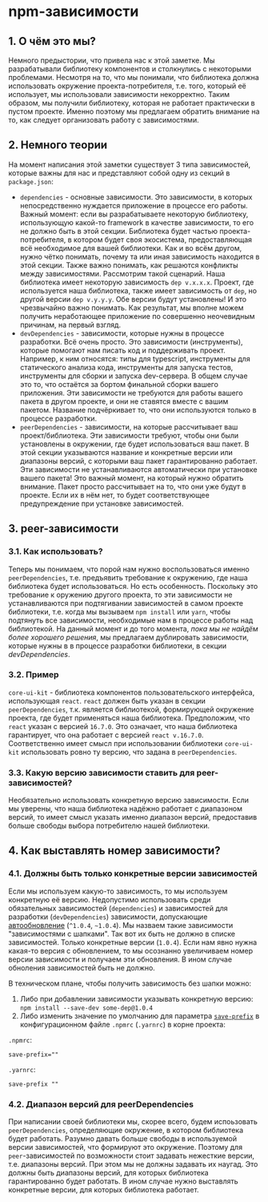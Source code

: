 # npm-зависимости

## 1. О чём это мы?

Немного предыстории, что привела нас к этой заметке. Мы разрабатывали библиотеку компонентов и
столкнулись с некоторыми проблемами. Несмотря на то, что мы понимали, что библиотека должна
использовать окружение проекта-потребителя, т.е. того, который её использует, мы использовали
зависимости некорректно. Таким образом, мы получили библиотеку, которая не работает практически
в пустом проекте. Именно поэтому мы предлагаем обратить внимание на то, как следует организовать
работу с зависимостями.

## 2. Немного теории

На момент написания этой заметки существует 3 типа зависимостей, которые важны для нас и
представляют собой одну из секций в `package.json`:

* `dependencies` - основные зависимости. Это зависимости, в которых непосредственно нуждается
приложение в процессе его работы. Важный момент: если вы разрабатываете некоторую библиотеку,
использующую какой-то framework в качестве зависимости, то его не должно быть в этой секции.
Библиотека будет частью проекта-потребителя, в котором будет своя экосистема, предоставляющая
всё необходимое для вашей библиотеки. Как и во всём другом, нужно чётко понимать, почему
та или иная зависимость находится в этой секции. Также важно понимать, как решаются конфликты
между зависимостями. Рассмотрим такой сценарий. Наша библиотека имеет некоторую зависимость 
`dep v.x.x.x`. Проект, где используется наша библиотека, также имеет зависимость от `dep`, но
другой версии `dep v.y.y.y`. Обе версии будут установлены! И это чрезвычайно важно понимать.
Как результат, мы вполне можем получить неработающее приложение по совершенно неочевидным
причинам, на первый взгляд.
* `devDependencies` - зависимости, которые нужны в процессе разработки. Всё очень просто.
Это зависимости (инструменты), которые помогают нам писать код и поддерживать проект.
Например, к ним относятся: типы для typescript, инструменты для статического анализа кода,
инструменты для запуска тестов, инструменты для сборки и запуска dev-сервера. В общем случае
это то, что остаётся за бортом финальной сборки вашего приложения. Эти зависимости не требуются
для работы вашего пакета в другом проекте, и они не ставятся вместе с вашим пакетом. Название
подчёркивает то, что они используются только в процессе разработки.
* `peerDependencies` - зависимости, на которые рассчитывает ваш проект/библиотека. Эти зависимости
требуют, чтобы они были установлены в окружении, где будет использоваться ваш пакет. В этой секции
указываются название и конкретные версии или диапазоны версий, с которыми ваш пакет гарантированно
работает. Эти зависимости не устанавливаются автоматически при установке вашего пакета! Это важный
момент, на который нужно обратить внимание. Пакет просто рассчитывает на то, что они уже будут в
проекте. Если их в нём нет, то будет соответствующее предупреждение при установке зависимостей.

## 3. peer-зависимости

### 3.1. Как использовать?

Теперь мы понимаем, что порой нам нужно воспользоваться именно `peerDependencies`, т.е. предъявить
требование к окружению, где наша библиотека будет использоваться. Но есть особенность. Поскольку
это требование к оружению другого проекта, то эти зависимости не устанавливаются при подтягивании
зависимостей в самом проекте библиотеки, т.е. когда мы вызываем `npm install` или `yarn`, чтобы
подтянуть все зависимости, необходимые нам в процессе работы над библиотекой. На данный момент и
до того момента, *пока мы не найдём более хорошего решения*, мы предлагаем дублировать зависимости, 
которые нужны в в процессе разработки библиотеки, в секции *devDependencies*.

### 3.2. Пример

`core-ui-kit` - библиотека компонентов пользовательского интерфейса, использующая `react`.
`react` должен быть указан в секции `peerDependencies`, т.к. является библиотекой, формирующей
окружение проекта, где будет применяться наша библиотека. Предположим, что `react` указан с версией
`16.7.0`. Это означает, что наша библиотека гарантирует, что она работает с версией `react v.16.7.0`.
Соответственно имеет смысл при использовании библиотеки `core-ui-kit` использовать ровно ту версию,
что задана в `peerDependencies`.

### 3.3. Какую версию зависимости ставить для peer-зависимостей?

Необязательно использовать конкретную версию зависимости. Если мы уверены, что наша библиотека
надёжно работает с диапазоном версий, то имеет смысл указать именно диапазон версий, предоставив
больше свободы выбора потребителю нашей библиотеки.

## 4. Как выставлять номер зависимости?

### 4.1. Должны быть только конкретные версии зависимостей

Если мы используем какую-то зависимость, то мы используем конкретную её версию. Недопустимо
использовать среди обязательных зависимостей (`dependencies`) и зависимостей для разработки 
(`devDependencies`) зависимости, допускающие [автообновление](https://docs.npmjs.com/about-semantic-versioning) 
(`^1.0.4`, `~1.0.4`). Мы назваем такие зависимости "зависимостями с шапками". Так вот их быть
не должно в списке зависимостей. Только конкретные версии (`1.0.4`). Если нам явно нужна какая-то
версия с обновлением, то мы осознанно увеличиваем номер версии зависимости и получаем эти обновления.
В ином случае обноления зависимостей быть не должно.

В техническом плане, чтобы получить зависимость без шапки можно:

1. Либо при добавлении зависимости указывать конкретную версию: `npm install --save-dev some-dep@1.0.4`
2. Либо изменить значение по умолчанию для параметра [`save-prefix`](https://docs.npmjs.com/misc/config#save-prefix) 
в конфигурационном файле `.npmrc` (`.yarnrc`) в корне проекта:

`.npmrc`:

```
save-prefix=""
```

`.yarnrc`:

```
save-prefix ""
```

### 4.2. Диапазон версий для peerDependencies

При написании своей библиотеки мы, скорее всего, будем испоьзовать `peerDependencies`, определяющие
окружение, в котором библиотека будет работать. Разумно давать больше свободы в используемой версии
зависимостей, что формируют это окружение. Поэтому для `peer`-зависимостей по возможности стоит задавать
нежесткие версии, т.е. диапазоны версий. При этом мы не должны задавать их наугад. Это должны быть
диапазоны версий, для которых библиотека гарантированно будет работать. В ином случае нужно выставлять
конкретные версии, для которых библиотека работает.

